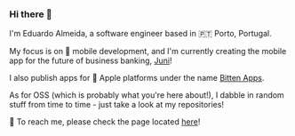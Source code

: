 ### Hi there 👋

I'm Eduardo Almeida, a software engineer based in 🇵🇹 Porto, Portugal.

My focus is on 📱 mobile development, and I'm currently creating the mobile app for the future of business banking, [Juni](https://juni.co)!

I also publish apps for 🍎 Apple platforms under the name [Bitten Apps](https://bittenapps.com).

As for OSS (which is probably what you're here about!), I dabble in random stuff from time to time - just take a look at my repositories!

💬 To reach me, please check the page located [here](https://eduardo.engineer/contact)!
